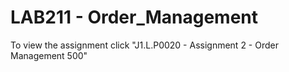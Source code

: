 # LAB211 - Order_Management
To view the assignment click "J1.L.P0020 - Assignment 2 - Order Management 500"
